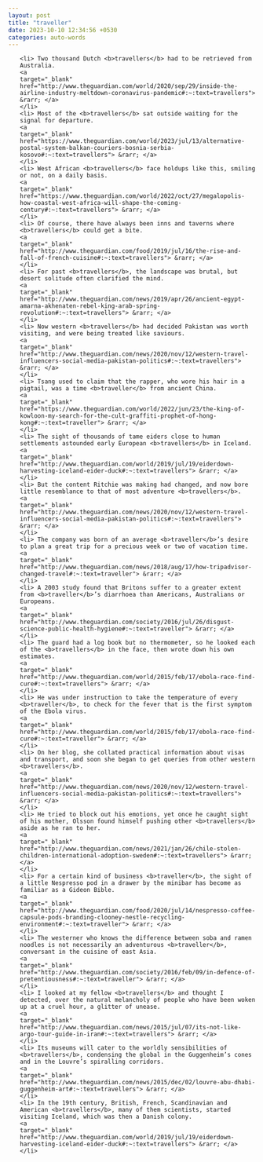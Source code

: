 ```yaml
---
layout: post
title: "traveller"
date: 2023-10-10 12:34:56 +0530
categories: auto-words
---
```

<ol>

    <li> Two thousand Dutch <b>travellers</b> had to be retrieved from Australia.
    <a 
    target="_blank" 
    href="http://www.theguardian.com/world/2020/sep/29/inside-the-airline-industry-meltdown-coronavirus-pandemic#:~:text=travellers"> &rarr; </a>
    </li>
    <li> Most of the <b>travellers</b> sat outside waiting for the signal for departure.
    <a 
    target="_blank" 
    href="https://www.theguardian.com/world/2023/jul/13/alternative-postal-system-balkan-couriers-bosnia-serbia-kosovo#:~:text=travellers"> &rarr; </a>
    </li>
    <li> West African <b>travellers</b> face holdups like this, smiling or not, on a daily basis.
    <a 
    target="_blank" 
    href="https://www.theguardian.com/world/2022/oct/27/megalopolis-how-coastal-west-africa-will-shape-the-coming-century#:~:text=travellers"> &rarr; </a>
    </li>
    <li> Of course, there have always been inns and taverns where <b>travellers</b> could get a bite.
    <a 
    target="_blank" 
    href="http://www.theguardian.com/food/2019/jul/16/the-rise-and-fall-of-french-cuisine#:~:text=travellers"> &rarr; </a>
    </li>
    <li> For past <b>travellers</b>, the landscape was brutal, but desert solitude often clarified the mind.
    <a 
    target="_blank" 
    href="http://www.theguardian.com/news/2019/apr/26/ancient-egypt-amarna-akhenaten-rebel-king-arab-spring-revolution#:~:text=travellers"> &rarr; </a>
    </li>
    <li> Now western <b>travellers</b> had decided Pakistan was worth visiting, and were being treated like saviours.
    <a 
    target="_blank" 
    href="http://www.theguardian.com/news/2020/nov/12/western-travel-influencers-social-media-pakistan-politics#:~:text=travellers"> &rarr; </a>
    </li>
    <li> Tsang used to claim that the rapper, who wore his hair in a pigtail, was a time <b>traveller</b> from ancient China.
    <a 
    target="_blank" 
    href="https://www.theguardian.com/world/2022/jun/23/the-king-of-kowloon-my-search-for-the-cult-graffiti-prophet-of-hong-kong#:~:text=traveller"> &rarr; </a>
    </li>
    <li> The sight of thousands of tame eiders close to human settlements astounded early European <b>travellers</b> in Iceland.
    <a 
    target="_blank" 
    href="http://www.theguardian.com/world/2019/jul/19/eiderdown-harvesting-iceland-eider-duck#:~:text=travellers"> &rarr; </a>
    </li>
    <li> But the content Ritchie was making had changed, and now bore little resemblance to that of most adventure <b>travellers</b>.
    <a 
    target="_blank" 
    href="http://www.theguardian.com/news/2020/nov/12/western-travel-influencers-social-media-pakistan-politics#:~:text=travellers"> &rarr; </a>
    </li>
    <li> The company was born of an average <b>traveller</b>’s desire to plan a great trip for a precious week or two of vacation time.
    <a 
    target="_blank" 
    href="http://www.theguardian.com/news/2018/aug/17/how-tripadvisor-changed-travel#:~:text=traveller"> &rarr; </a>
    </li>
    <li> A 2003 study found that Britons suffer to a greater extent from <b>traveller</b>’s diarrhoea than Americans, Australians or Europeans.
    <a 
    target="_blank" 
    href="http://www.theguardian.com/society/2016/jul/26/disgust-science-public-health-hygiene#:~:text=traveller"> &rarr; </a>
    </li>
    <li> The guard had a log book but no thermometer, so he looked each of the <b>travellers</b> in the face, then wrote down his own estimates.
    <a 
    target="_blank" 
    href="http://www.theguardian.com/world/2015/feb/17/ebola-race-find-cure#:~:text=travellers"> &rarr; </a>
    </li>
    <li> He was under instruction to take the temperature of every <b>traveller</b>, to check for the fever that is the first symptom of the Ebola virus.
    <a 
    target="_blank" 
    href="http://www.theguardian.com/world/2015/feb/17/ebola-race-find-cure#:~:text=traveller"> &rarr; </a>
    </li>
    <li> On her blog, she collated practical information about visas and transport, and soon she began to get queries from other western <b>travellers</b>.
    <a 
    target="_blank" 
    href="http://www.theguardian.com/news/2020/nov/12/western-travel-influencers-social-media-pakistan-politics#:~:text=travellers"> &rarr; </a>
    </li>
    <li> He tried to block out his emotions, yet once he caught sight of his mother, Olsson found himself pushing other <b>travellers</b> aside as he ran to her.
    <a 
    target="_blank" 
    href="http://www.theguardian.com/news/2021/jan/26/chile-stolen-children-international-adoption-sweden#:~:text=travellers"> &rarr; </a>
    </li>
    <li> For a certain kind of business <b>traveller</b>, the sight of a little Nespresso pod in a drawer by the minibar has become as familiar as a Gideon Bible.
    <a 
    target="_blank" 
    href="http://www.theguardian.com/food/2020/jul/14/nespresso-coffee-capsule-pods-branding-clooney-nestle-recycling-environment#:~:text=traveller"> &rarr; </a>
    </li>
    <li> The westerner who knows the difference between soba and ramen noodles is not necessarily an adventurous <b>traveller</b>, conversant in the cuisine of east Asia.
    <a 
    target="_blank" 
    href="http://www.theguardian.com/society/2016/feb/09/in-defence-of-pretentiousness#:~:text=traveller"> &rarr; </a>
    </li>
    <li> I looked at my fellow <b>travellers</b> and thought I detected, over the natural melancholy of people who have been woken up at a cruel hour, a glitter of unease.
    <a 
    target="_blank" 
    href="http://www.theguardian.com/news/2015/jul/07/its-not-like-argo-tour-guide-in-iran#:~:text=travellers"> &rarr; </a>
    </li>
    <li> Its museums will cater to the worldly sensibilities of <b>travellers</b>, condensing the global in the Guggenheim’s cones and in the Louvre’s spiralling corridors.
    <a 
    target="_blank" 
    href="http://www.theguardian.com/news/2015/dec/02/louvre-abu-dhabi-guggenheim-art#:~:text=travellers"> &rarr; </a>
    </li>
    <li> In the 19th century, British, French, Scandinavian and American <b>travellers</b>, many of them scientists, started visiting Iceland, which was then a Danish colony.
    <a 
    target="_blank" 
    href="http://www.theguardian.com/world/2019/jul/19/eiderdown-harvesting-iceland-eider-duck#:~:text=travellers"> &rarr; </a>
    </li>